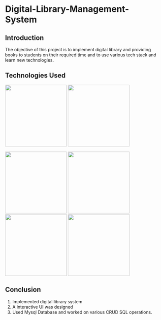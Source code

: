 # Digital-Library-Management-System

## Introduction
The objective of this project is to implement digital library and providing books to students on their required time and to use various tech stack and learn new technologies.

## Technologies Used

[<img target="_blank" src="https://miro.medium.com/max/1400/1*TTM5AleQfFJ-mItttJROdg.jpeg" width=200>](https://www.mysql.com/) 
[<img target="_blank" src="https://upload.wikimedia.org/wikipedia/commons/thumb/d/d9/Node.js_logo.svg/1200px-Node.js_logo.svg.png" width=200>](https://nodejs.org/en/) 

[<img target="_blank" src="https://upload.wikimedia.org/wikipedia/commons/thumb/6/61/HTML5_logo_and_wordmark.svg/1200px-HTML5_logo_and_wordmark.svg.png" width=200>](https://www.w3schools.com/html/) 
[<img target="_blank" src="https://upload.wikimedia.org/wikipedia/commons/thumb/d/d5/CSS3_logo_and_wordmark.svg/1200px-CSS3_logo_and_wordmark.svg.png" width=200>](https://www.w3schools.com/css/) 
[<img target="_blank" src="https://upload.wikimedia.org/wikipedia/commons/d/d4/Javascript-shield.svg" width=200>](https://www.w3schools.com/js/) 
[<img target="_blank" src="https://undsgn.com/wp-content/uploads/2018/03/XAMPP-3.jpg" width=200>](https://en.wikipedia.org/wiki/XAMPP) 

## Conclusion
1. Implemented digital library system 
2. A interactive UI was designed 
3. Used Mysql Database and worked on various CRUD SQL operations.

